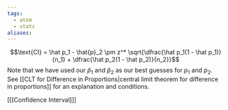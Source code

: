 ```yaml
---
tags:
  - atom
  - stats
aliases:
---
```

$$\text{CI} = \hat p_1 - \hat{p}_2 \pm z^* \sqrt{\dfrac{\hat p_1(1 - \hat p_1)}{n_1} + \dfrac{\hat p_2(1 - \hat p_2)}{n_2}}$$
Note that we have used our $\hat p_1$ and $\hat p_2$  as our best guesses for $p_1$ and $p_2$. See [[CLT for Difference in Proportions|central limit theorem for difference in proportions]] for an explanation and conditions.

\[[[Confidence Interval]]\]
